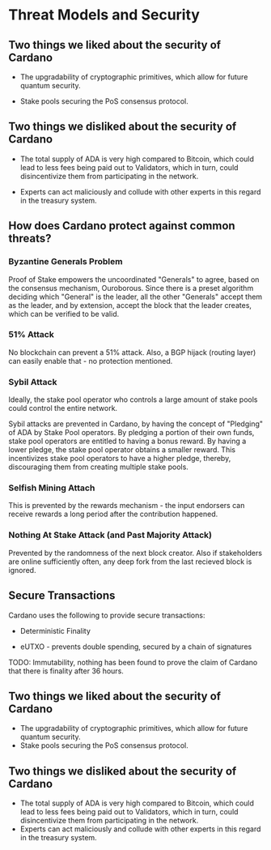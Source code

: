 # Threat Models and Security

## Two things we liked about the security of Cardano

- The upgradability of cryptographic primitives, which allow for future quantum security. 

- Stake pools securing the PoS consensus protocol.

## Two things we disliked about the security of Cardano

- The total supply of ADA is very high compared to Bitcoin, which could lead to less fees being paid out to Validators, which in turn, could disincentivize them from participating in the network.

- Experts can act maliciously and collude with other experts in this regard in the treasury system.

## How does Cardano protect against common threats?

### Byzantine Generals Problem

Proof of Stake empowers the uncoordinated "Generals" to agree, based on the consensus mechanism, Ouroborous. Since there is a preset algorithm deciding which "General" is the leader, all the other "Generals" accept them as the leader, and by extension, accept the block that the leader creates, which can be verified to be valid.

### 51% Attack

No blockchain can prevent a 51% attack. Also, a BGP hijack (routing layer) can easily enable that - no protection mentioned.

### Sybil Attack

Ideally, the stake pool operator who controls a large amount of stake pools could control the entire network.

Sybil attacks are prevented in Cardano, by having the concept of "Pledging" of ADA by Stake Pool operators. By pledging a portion of their own funds, stake pool operators are entitled to having a bonus reward. By having a lower pledge, the stake pool operator obtains a smaller reward. This incentivizes stake pool operators to have a higher pledge, thereby, discouraging them from creating multiple stake pools.

### Selfish Mining Attach
This is prevented by the rewards mechanism - the input endorsers can receive rewards a long period after the contribution happened.

### Nothing At Stake Attack (and Past Majority Attack)
Prevented by the randomness of the next block creator. Also if stakeholders are online sufficiently often, any deep fork from the last recieved block is ignored.

## Secure Transactions 
Cardano uses the following to provide secure transactions:

- Deterministic Finality

- eUTXO - prevents double spending, secured by a chain of signatures

TODO: Immutability, nothing has been found to prove the claim of Cardano that there is finality after 36 hours.

## Two things we liked about the security of Cardano

- The upgradability of cryptographic primitives, which allow for future quantum security.
- Stake pools securing the PoS consensus protocol.

## Two things we disliked about the security of Cardano

- The total supply of ADA is very high compared to Bitcoin, which could lead to less fees being paid out to Validators, which in turn, could disincentivize them from participating in the network.
- Experts can act maliciously and collude with other experts in this regard in the treasury system.
